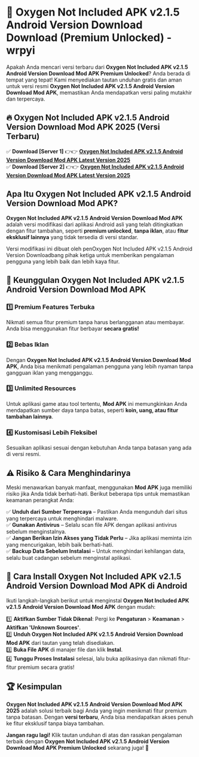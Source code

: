 # 🎯 Oxygen Not Included APK v2.1.5 Android Version Download  Download (Premium Unlocked) -  wrpyi

Apakah Anda mencari versi terbaru dari **Oxygen Not Included APK v2.1.5 Android Version Download Mod APK Premium Unlocked**? Anda berada di tempat yang tepat! Kami menyediakan tautan unduhan gratis dan aman untuk versi resmi **Oxygen Not Included APK v2.1.5 Android Version Download Mod APK**, memastikan Anda mendapatkan versi paling mutakhir dan terpercaya.

## 🔥 Oxygen Not Included APK v2.1.5 Android Version Download Mod APK 2025 (Versi Terbaru)

✅ **Download [Server 1]** 👉👉 [**Oxygen Not Included APK v2.1.5 Android Version Download Mod APK Latest Version 2025**](https://momento.my/?title=Oxygen_Not_Included_APK_v2.1.5_Android_Version_Download)  
✅ **Download [Server 2]** 👉👉 [**Oxygen Not Included APK v2.1.5 Android Version Download Mod APK Latest Version 2025**](https://momento.my/?title=Oxygen_Not_Included_APK_v2.1.5_Android_Version_Download)  

## Apa Itu Oxygen Not Included APK v2.1.5 Android Version Download Mod APK?

**Oxygen Not Included APK v2.1.5 Android Version Download Mod APK** adalah versi modifikasi dari aplikasi Android asli yang telah ditingkatkan dengan fitur tambahan, seperti **premium unlocked**, **tanpa iklan**, atau **fitur eksklusif lainnya** yang tidak tersedia di versi standar.

Versi modifikasi ini dibuat oleh penOxygen Not Included APK v2.1.5 Android Version Downloadbang pihak ketiga untuk memberikan pengalaman pengguna yang lebih baik dan lebih kaya fitur.

## 🎯 Keunggulan Oxygen Not Included APK v2.1.5 Android Version Download Mod APK

### 1️⃣ Premium Features Terbuka
Nikmati semua fitur premium tanpa harus berlangganan atau membayar. Anda bisa menggunakan fitur berbayar **secara gratis!**

### 2️⃣ Bebas Iklan
Dengan **Oxygen Not Included APK v2.1.5 Android Version Download Mod APK**, Anda bisa menikmati pengalaman pengguna yang lebih nyaman tanpa gangguan iklan yang mengganggu.

### 3️⃣ Unlimited Resources
Untuk aplikasi game atau tool tertentu, **Mod APK** ini memungkinkan Anda mendapatkan sumber daya tanpa batas, seperti **koin, uang, atau fitur tambahan lainnya**.

### 4️⃣ Kustomisasi Lebih Fleksibel
Sesuaikan aplikasi sesuai dengan kebutuhan Anda tanpa batasan yang ada di versi resmi.

## ⚠️ Risiko & Cara Menghindarinya

Meski menawarkan banyak manfaat, menggunakan **Mod APK** juga memiliki risiko jika Anda tidak berhati-hati. Berikut beberapa tips untuk memastikan keamanan perangkat Anda:

✅ **Unduh dari Sumber Terpercaya** – Pastikan Anda mengunduh dari situs yang terpercaya untuk menghindari malware.  
✅ **Gunakan Antivirus** – Selalu scan file APK dengan aplikasi antivirus sebelum menginstalnya.  
✅ **Jangan Berikan Izin Akses yang Tidak Perlu** – Jika aplikasi meminta izin yang mencurigakan, lebih baik berhati-hati.  
✅ **Backup Data Sebelum Instalasi** – Untuk menghindari kehilangan data, selalu buat cadangan sebelum menginstal aplikasi.

## 📌 Cara Install Oxygen Not Included APK v2.1.5 Android Version Download Mod APK di Android

Ikuti langkah-langkah berikut untuk menginstal **Oxygen Not Included APK v2.1.5 Android Version Download Mod APK** dengan mudah:

1️⃣ **Aktifkan Sumber Tidak Dikenal**: Pergi ke **Pengaturan** > **Keamanan** > **Aktifkan 'Unknown Sources'**.  
2️⃣ **Unduh Oxygen Not Included APK v2.1.5 Android Version Download Mod APK** dari tautan yang telah disediakan.  
3️⃣ **Buka File APK** di manajer file dan klik **Instal**.  
4️⃣ **Tunggu Proses Instalasi** selesai, lalu buka aplikasinya dan nikmati fitur-fitur premium secara gratis!

## 🏆 Kesimpulan

**Oxygen Not Included APK v2.1.5 Android Version Download Mod APK 2025** adalah solusi terbaik bagi Anda yang ingin menikmati fitur premium tanpa batasan. Dengan **versi terbaru**, Anda bisa mendapatkan akses penuh ke fitur eksklusif tanpa biaya tambahan.

**Jangan ragu lagi!** Klik tautan unduhan di atas dan rasakan pengalaman terbaik dengan **Oxygen Not Included APK v2.1.5 Android Version Download Mod APK Premium Unlocked** sekarang juga! 🚀
